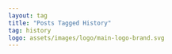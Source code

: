 ```yaml
---
layout: tag
title: "Posts Tagged History"
tag: history
logo: assets/images/logo/main-logo-brand.svg
---
```

  
  
 
